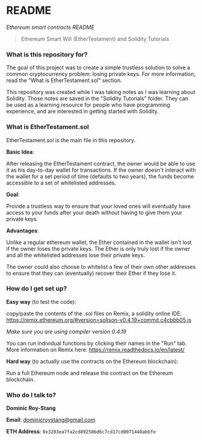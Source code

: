 # README #

_Ethereum smart contracts README_

>Ethereum Smart Will (EtherTestament) and Solidity Tutorials

### What is this repository for? ###

The goal of this project was to create a simple trustless solution to solve a common cryptocurrency problem: losing private keys.
For more information, read the "What is EtherTestament.sol" section.

This repository was created while I was taking notes as I was learning about Solidity.
Those notes are saved in the "Solidity Tutorials" folder.
They can be used as a learning resource for people who have programming experience, and are interested in getting started with Solidity.

### What is EtherTestament.sol ###

EtherTestament.sol is the main file in this repository.

**Basic Idea**:

After releasing the EtherTestament contract, the owner would be able to use it as his day-to-day wallet for transactions. If the owner doesn't interact with the wallet for a set period of time (defaults to two years), the funds become accessible to a set of whitelisted addresses.

**Goal**:

Provide a trustless way to ensure that your loved ones will eventually have access to your funds after your death without having to give them your private keys.

**Advantages**:

Unlike a regular ethereum wallet, the Ether contained in the wallet isn't lost if the owner loses the private keys. The Ether is only truly lost if the owner and all the whitelisted addresses lose their private keys.

The owner could also choose to whitelist a few of their own other addresses to ensure that they can (eventually) recover their Ether if they lose it.

### How do I get set up? ###

**Easy way** (to test the code): 

copy/paste the contents of the .sol files on Remix, a solidity online IDE: https://remix.ethereum.org/#version=soljson-v0.4.19+commit.c4cbbb05.js

_Make sure you are using compiler version 0.4.19_

You can run individual functions by clicking their names in the "Run" tab.
More information on Remix here: https://remix.readthedocs.io/en/latest/

**Hard way** (to actually use the contracts on the Ethereum blockchain):

Run a full Ethereum node and release the contract on the Ethereum blockchain.

### Who do I talk to? ###

**Dominic Roy-Stang**

**Email**: dominicroystang@gmail.com

**ETH Address**: ```0x3203ea7fa2cd892586d6c7cd17cd0071440abbfe```
